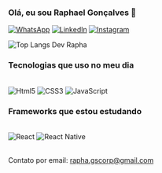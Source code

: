 

### Olá, eu sou Raphael Gonçalves 🤚


[![WhatsApp](https://img.shields.io/badge/WhatsApp-25D366?style=for-the-badge&logo=whatsapp&logoColor=white)](https://api.whatsapp.com/send?1=pt_BR&phone=5521973780383)
[![LinkedIn](https://img.shields.io/badge/LinkedIn-0077B5?style=for-the-badge&logo=linkedin&logoColor=white)](https://www.linkedin.com/in/raphael-gon%C3%A7alves-974964225/)
[![Instagram](https://img.shields.io/badge/Instagram-E4405F?style=for-the-badge&logo=instagram&logoColor=white)](https://www.instagram.com/gsrapha/)

![Top Langs Dev Rapha](https://github-readme-stats.vercel.app/api/top-langs/?username=gsrapha&layout=compact)

### Tecnologias que uso no meu dia 

<div style="display: inline_block"></br>
    <img aling= "center" alt="Html5" src="https://img.shields.io/badge/HTML5-E34F26?style=for-the-badge&logo=html5&logoColor=white">
    <img aling= "center" alt="CSS3" src="https://img.shields.io/badge/CSS3-1572B6?style=for-the-badge&logo=css3&logoColor=white">
    <img aling= "center" alt="JavaScript" src="https://img.shields.io/badge/JavaScript-F7DF1E?style=for-the-badge&logo=javascript&logoColor=black">
</div>


### Frameworks que estou estudando

<div style="display: inline_block"></br>
    <img aling= "center" alt="React" src="https://img.shields.io/badge/React-20232A?style=for-the-badge&logo=react&logoColor=61DAFB">
    <img aling= "center" alt="React Native" src="https://img.shields.io/badge/React_Native-20232A?style=for-the-badge&logo=react&logoColor=61DAFB">
</div></br>

Contato por email: rapha.gscorp@gmail.com







